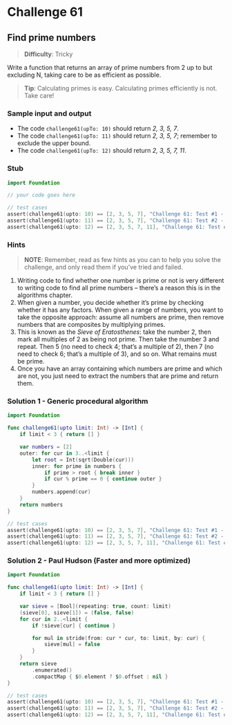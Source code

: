 # Challenge 61

## Find prime numbers

> **Difficulty**: Tricky

Write a function that returns an array of prime numbers from 2 up to but excluding N, taking care to be as efficient as possible.

> **Tip**: Calculating primes is easy. Calculating primes efficiently is not. Take care!

### Sample input and output

- The code `challenge61(upTo: 10)` should return *2, 3, 5, 7*.
- The code `challenge61(upTo: 11)` should return *2, 3, 5, 7*; remember to exclude the upper bound.
- The code `challenge61(upTo: 12)` should return *2, 3, 5, 7, 11*.

### Stub

``` swift
import Foundation

// your code goes here

// test cases
assert(challenge61(upto: 10) == [2, 3, 5, 7], "Challenge 61: Test #1 - failed")
assert(challenge61(upto: 11) == [2, 3, 5, 7], "Challenge 61: Test #2 - failed")
assert(challenge61(upto: 12) == [2, 3, 5, 7, 11], "Challenge 61: Test #3 - failed")
```

### Hints

> **NOTE**: Remember, read as few hints as you can to help you solve the challenge, and only read them if you’ve tried and failed.

1. Writing code to find whether one number is prime or not is very different to writing code to find all prime numbers – there’s a reason this is in the algorithms chapter.
2. When given a number, you decide whether it’s prime by checking whether it has any factors. When given a range of numbers, you want to take the opposite approach: assume all numbers are prime, then remove numbers that are composites by multiplying primes.
3. This is known as the *Sieve of Eratosthenes*: take the number 2, then mark all multiples of 2 as being not prime. Then take the number 3 and repeat. Then 5 (no need to check 4; that’s a multiple of 2), then 7 (no need to check 6; that’s a multiple of 3), and so on. What remains must be prime.
4. Once you have an array containing which numbers are prime and which are not, you just need to extract the numbers that are prime and return them.

### Solution 1 - Generic procedural algorithm

``` swift
import Foundation

func challenge61(upto limit: Int) -> [Int] {
    if limit < 3 { return [] }

    var numbers = [2]
    outer: for cur in 3..<limit {
        let root = Int(sqrt(Double(cur)))
        inner: for prime in numbers {
            if prime > root { break inner }
            if cur % prime == 0 { continue outer }
        }
        numbers.append(cur)
    }
    return numbers
}

// test cases
assert(challenge61(upto: 10) == [2, 3, 5, 7], "Challenge 61: Test #1 - failed")
assert(challenge61(upto: 11) == [2, 3, 5, 7], "Challenge 61: Test #2 - failed")
assert(challenge61(upto: 12) == [2, 3, 5, 7, 11], "Challenge 61: Test #3 - failed")
```

### Solution 2 - Paul Hudson (Faster and more optimized)

``` swift
import Foundation

func challenge61(upto limit: Int) -> [Int] {
    if limit < 3 { return [] }

    var sieve = [Bool](repeating: true, count: limit)
    (sieve[0], sieve[1]) = (false, false)
    for cur in 2..<limit {
        if !sieve[cur] { continue }

        for mul in stride(from: cur * cur, to: limit, by: cur) {
            sieve[mul] = false
        }
    }
    return sieve
        .enumerated()
        .compactMap { $0.element ? $0.offset : nil }
}

// test cases
assert(challenge61(upto: 10) == [2, 3, 5, 7], "Challenge 61: Test #1 - failed")
assert(challenge61(upto: 11) == [2, 3, 5, 7], "Challenge 61: Test #2 - failed")
assert(challenge61(upto: 12) == [2, 3, 5, 7, 11], "Challenge 61: Test #3 - failed")
```
